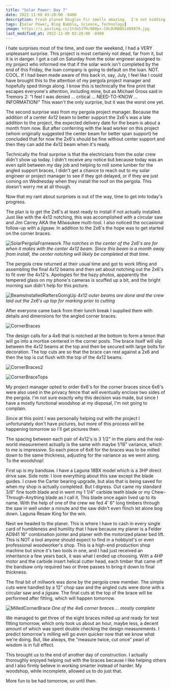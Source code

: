```yaml
---
title: "Solar Power: Day 7"
date: 2022-11-08 03:28:00 -0400
description: Fresh planed Douglas Fir smells amazing.  I'm not kidding...
tags: [Solar Power, Blog Babble, Science, Technology]
image: https://i.postimg.cc/1tdnSJTH/800px-COLOURBOX1489979.jpg
last_modified_at: 2022-11-08 03:28:00 -0400
---
```


I hate surprises most of the time, and over the weekend, I had a VERY unpleasant surprise. This project is most certainly not dead, far from it, but it is in danger. I got a call on Saturday from the solar engineer assigned to my project who informed me that if the solar work isn't completed by the end of this Friday, the loan company is going to default on the loan. NOT. COOL. If I had been made aware of this back in, say, July, I feel like I could have brought this to the attention of my pergola project manager and hopefully sped things along. I know this is technically the fine print that escapes everyone's attention, including mine, but as Michael Gross said in Tremors 2: "I feel I was denied ... critical ... NEED-TO-KNOW ... INFORMATION!" This wasn't the only surprise, but it was the worst one yet.

The second surprise was from my pergola project manager.  Because the addition of a center 4x12 beam to better support the 2x6's was a late addition to the project, the expected delivery date for the beam is about a month from now.  But after conferring with the lead worker on this project (whom originally suggested the center beam for better span support) he concluded that for now the 2x6's should be fine without center support and then they can add the 4x12 beam when it's ready.

Technically the final surprise is that the electricians from the solar crew didn't show up today.  I didn't receive any notice but because today was an even split between my day job and helping to mill some lumber for the angled support braces, I didn't get a chance to reach out to my solar engineer or project manager to see if they got delayed, or if they are just coming on Wednesday when they install the roof on the pergola.  This doesn't worry me at all though.

Now that my rant about surprises is out of the way, time to get into today's progress. 

The plan is to get the 2x6's at least ready to install if not actually installed. Just like with the 4x12 notching, this was accomplished with a circular saw and Jim Carrey AKA the Milwaukee multi-tool. I also noticed the occasional follow-up with a jigsaw. In addition to the 2x6's the hope was to get started on the corner braces.

![SolarPergolaFramework](https://i.postimg.cc/prsJjg0t/SolarPergola2x6andCorners.png)
*<i>The notches in the center of the 2x6's are for when it mates with the center 4x12 beam. Since this beam is a month away from install, the center notching will likely be completed at that time.</i>*

The pergola crew returned at their usual time and got to work lifting and assembling the final 4x12 beams and then set about notching out the 2x6's to fit over the 4x12's. Apologies for the hazy photos, apparently the tempered glass on my phone's cameras is scuffed up a bit, and the bright morning sun didn't help for this picture.

![BeamsInstalledRaftersGoingUp](https://i.postimg.cc/PrNxhgkn/IMG-20221107-115656.jpg)
*<i>4x12 outer beams are done and the crew laid out the 2x6's up top for marking prior to cutting</i>*

After everyone came back from their lunch break I supplied them with details and dimensions for the angled corner braces.

![CornerBraces](https://i.postimg.cc/Y0DQ0Q9r/TallmanPergola_CornerBrace.png)

The design calls for a 4x6 that is notched at the bottom to form a tenon that will go into a mortise centered in the corner posts. The brace itself will slip between the 4x12 beams at the top and then be secured with large bolts for decoration. The top cuts are so that the brace can rest against a 2x6 and then the top is cut flush with the top of the 4x12 beams.

![CornerBraces2](https://i.postimg.cc/pXV0dB0H/SolarPergola_CornerBraces.png)

![CornerBraceTops](https://i.postimg.cc/T3FQCvTd/SolarPergola_CornerBracesTops.png)

My project manager opted to order 6x6's for the corner braces since 6x6's were also used in the privacy fence that will eventually enclose two sides of the pergola. I'm not sure exactly why this decision was made, but since I have a mostly functional woodshop at my disposal, I'm not going to complain.

Since at this point I was personally helping out with the project I unfortunately don't have pictures, but more of this process will be happening tomorrow so I'll get pictures then.

The spacing between each pair of 4x12's is 3 1/2" in the plans and the real-world measurement actually is the same with maybe 1/16" variance, which to me is impressive.  So each piece of 6x6 for the braces was to be milled down to the same thickness, adjusting for the variance as we went along.  To the woodshop!

First up is my bandsaw.  I have a Laguna 18BX model which is a 3HP direct drive saw.  Side note: I love everything about this saw except the blade guides.  I crave the Carter bearing upgrade, but alas that is being saved for when my shop is actually completed.  But I digress.  Out came my standard 3/8" fine tooth blade and in went my 1 1/4" carbide teeth blade or my Chew-Through-Anything blade as I call it.  This blade once again lived up to its name.  With the help of one of the crew we fed 4' 6" long timbers through the saw in well under a minute and the saw didn't even flinch let alone bog down.  Laguna Resaw King for the win.

Next we headed to the planer.  This is where I have to cash in every single card of humbleness and humility that I have because my planer is a Felder AD941 16" combination jointer and planer with the motorized planer bed lift.  This is NOT a tool anyone should expect to find in a hobbyist's or even professional woodworker's shop.  This is a high-end production shop machine but since it's two tools in one, and I had just received an inheritance a few years back, it was what I ended up choosing.  With a 4HP motor and the carbide insert helical cutter head, each timber that came off the bandsaw only required two or three passes to bring it down to final thickness.

The final bit of millwork was done by the pergola crew member. The simple cuts were handled by a 12" chop saw and the angled cuts were done with a circular saw and a jigsaw. The final cuts at the top of the brace will be performed after fitting, which will happen tomorrow.

![MilledCornerBrace](https://i.postimg.cc/7YcLLKxG/IMG-20221107-174141.jpg)
*<i>One of the 4x6 corner braces ... mostly complete</i>*

We managed to get three of the eight braces milled up and ready for test fitting tomorrow, which only took us about an hour, maybe less, a decent amount of which was spent double checking the design measurements. I predict tomorrow's milling will go even quicker now that we know what we're doing. But, like always, the "measure twice, cut once" pearl of wisdom is in full effect.

This brought us to the end of another day of construction.  I actually thoroughly enjoyed helping out with the braces because I like helping others and I also firmly believe in working smarter instead of harder.  My woodshop, while incomplete, allowed us to do just that.

More fun to be had tomorrow, so until then.